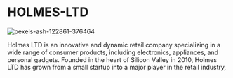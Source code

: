 # HOLMES-LTD

![pexels-ash-122861-376464](https://github.com/danieliyilade/HOLMES-LTD/assets/93627550/d9f8b94a-2fec-4e1e-bdfa-0cbddb4c8310)

Holmes LTD is an innovative and dynamic retail company specializing in a wide range of consumer products, including electronics, appliances, and personal gadgets. Founded in the heart of Silicon Valley in 2010, Holmes LTD has grown from a small startup into a major player in the retail industry, 
